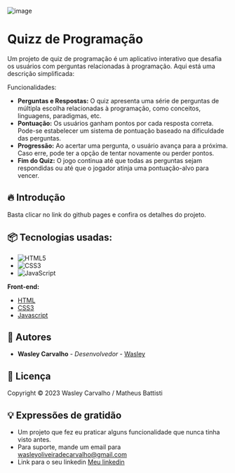 ![image](https://github.com/wasleyfps/quizz/assets/88601440/29d62ee0-691a-4c2f-ad1b-b2d89fa78c24)

# Quizz de Programação

Um projeto de quiz de programação é um aplicativo interativo que desafia os usuários com perguntas relacionadas à programação. Aqui está uma descrição simplificada:

Funcionalidades:

- **Perguntas e Respostas:** O quiz apresenta uma série de perguntas de múltipla escolha relacionadas à programação, como conceitos, linguagens, paradigmas, etc.
- **Pontuação:** Os usuários ganham pontos por cada resposta correta. Pode-se estabelecer um sistema de pontuação baseado na dificuldade das perguntas.
- **Progressão:** Ao acertar uma pergunta, o usuário avança para a próxima. Caso erre, pode ter a opção de tentar novamente ou perder pontos.
- **Fim do Quiz:** O jogo continua até que todas as perguntas sejam respondidas ou até que o jogador atinja uma pontuação-alvo para vencer.

## 🔥 Introdução

Basta clicar no link do github pages e confira os detalhes do projeto.

## 📦 Tecnologias usadas:

* ![HTML5](https://img.shields.io/badge/html5-%23E34F26.svg?style=for-the-badge&logo=html5&logoColor=white)
* ![CSS3](https://img.shields.io/badge/css3-%231572B6.svg?style=for-the-badge&logo=css3&logoColor=white)
* ![JavaScript](https://img.shields.io/badge/javascript-%23323330.svg?style=for-the-badge&logo=javascript&logoColor=%23F7DF1E)

**Front-end:**
* [HTML](https://developer.mozilla.org/pt-BR/docs/Web/HTML)
* [CSS3](https://developer.mozilla.org/pt-BR/docs/Web/CSS)
* [Javascript](https://developer.mozilla.org/pt-BR/docs/Web/JavaScript)

## 👷 Autores

* **Wasley Carvalho** - *Desenvolvedor* - [Wasley](https://github.com/wasleyfps)

## 📄 Licença

Copyright © 2023 Wasley Carvalho / Matheus Battisti



## 💡 Expressões de gratidão

* Um projeto que fez eu praticar alguns funcionalidade que nunca tinha visto antes.
* Para suporte, mande um email para wasleyoliveiradecarvalho@gmail.com
* Link para o seu linkedin [Meu linkedin](https://www.linkedin.com/in/wasleyfps/)